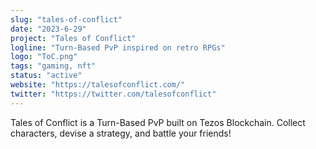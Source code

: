 ```yaml
---
slug: "tales-of-conflict"
date: "2023-6-29"
project: "Tales of Conflict"
logline: "Turn-Based PvP inspired on retro RPGs"
logo: "ToC.png"
tags: "gaming, nft"
status: "active"
website: "https://talesofconflict.com/"
twitter: "https://twitter.com/talesofconflict"
---
```


Tales of Conflict is a Turn-Based PvP built on Tezos Blockchain. Collect characters, devise a strategy, and battle your friends!